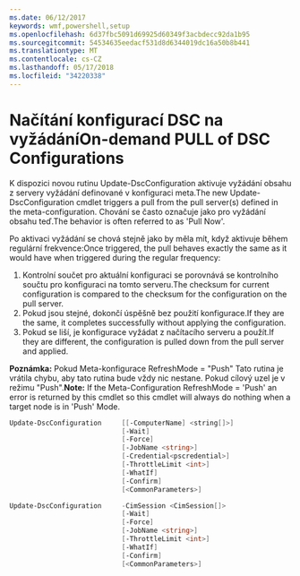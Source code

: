 ```yaml
---
ms.date: 06/12/2017
keywords: wmf,powershell,setup
ms.openlocfilehash: 6d37fbc5091d69925d60349f3acbdecc92da1b95
ms.sourcegitcommit: 54534635eedacf531d8d6344019dc16a50b8b441
ms.translationtype: MT
ms.contentlocale: cs-CZ
ms.lasthandoff: 05/17/2018
ms.locfileid: "34220338"
---
```

# <a name="on-demand-pull-of-dsc-configurations"></a><span data-ttu-id="b8e3f-102">Načítání konfigurací DSC na vyžádání</span><span class="sxs-lookup"><span data-stu-id="b8e3f-102">On-demand PULL of DSC Configurations</span></span>

<span data-ttu-id="b8e3f-103">K dispozici novou rutinu Update-DscConfiguration aktivuje vyžádání obsahu z servery vyžádání definované v konfiguraci meta.</span><span class="sxs-lookup"><span data-stu-id="b8e3f-103">The new Update-DscConfiguration cmdlet triggers a pull from the pull server(s) defined in the meta-configuration.</span></span> <span data-ttu-id="b8e3f-104">Chování se často označuje jako pro vyžádání obsahu teď.</span><span class="sxs-lookup"><span data-stu-id="b8e3f-104">The behavior is often referred to as 'Pull Now'.</span></span>


<span data-ttu-id="b8e3f-105">Po aktivaci vyžádání se chová stejně jako by měla mít, když aktivuje během regulární frekvence:</span><span class="sxs-lookup"><span data-stu-id="b8e3f-105">Once triggered, the pull behaves exactly the same as it would have when triggered during the regular frequency:</span></span>

1. <span data-ttu-id="b8e3f-106">Kontrolní součet pro aktuální konfiguraci se porovnává se kontrolního součtu pro konfiguraci na tomto serveru.</span><span class="sxs-lookup"><span data-stu-id="b8e3f-106">The checksum for current configuration is compared to the checksum for the configuration on the pull server.</span></span>
2. <span data-ttu-id="b8e3f-107">Pokud jsou stejné, dokončí úspěšně bez použití konfigurace.</span><span class="sxs-lookup"><span data-stu-id="b8e3f-107">If they are the same, it completes successfully without applying the configuration.</span></span>
3. <span data-ttu-id="b8e3f-108">Pokud se liší, je konfigurace vyžádat z načítacího serveru a použít.</span><span class="sxs-lookup"><span data-stu-id="b8e3f-108">If they are different, the configuration is pulled down from the pull server and applied.</span></span>

<span data-ttu-id="b8e3f-109">**Poznámka:** Pokud Meta-konfigurace RefreshMode = "Push" Tato rutina je vrátila chybu, aby tato rutina bude vždy nic nestane. Pokud cílový uzel je v režimu "Push".</span><span class="sxs-lookup"><span data-stu-id="b8e3f-109">**Note:** If the Meta-Configuration RefreshMode = 'Push' an error is returned by this cmdlet so this cmdlet will always do nothing when a target node is in 'Push' Mode.</span></span>

```powershell
Update-DscConfiguration     [[-ComputerName] <string[]>]
                            [-Wait]
                            [-Force]
                            [-JobName <string>]
                            [-Credential<pscredential>]
                            [-ThrottleLimit <int>]
                            [-WhatIf]
                            [-Confirm]
                            [<CommonParameters>]

Update-DscConfiguration     -CimSession <CimSession[]>
                            [-Wait]
                            [-Force]
                            [-JobName <string>]
                            [-ThrottleLimit <int>]
                            [-WhatIf]
                            [-Confirm]
                            [<CommonParameters>]
```

